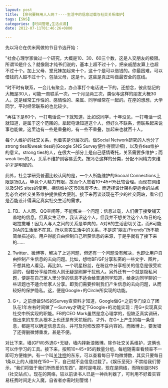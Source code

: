 ```yaml
---
layout: post
title: 【奈何要鲜用人人网？----生活中的信息过载与社交关系维护】
tags: [SNS]
categories: [时间管理,生活点滴]
date: 2012-07-11T01:46:26+0800

---
```


先以冯仑在优米网做的节目节选开始：  

”社会心理学家做过一个研究，大概是10、30、60三个数，这是人交朋友的极限。所谓10是什么？就像刚才纯爷们说的，基本上超不过十个，把亲戚朋友算上也超不过十个。加上父母、堂兄妹加起来十个，这十个是可以借钱的。你最困难，可以借钱的人超不过十个，包括父母，这是十。这些是真正叫做最安全的底线。

”时不时有联系，一会儿有聚会，办点事打个电话说一下的，还想念，彼此惦记的大概是30人，可能一周联系一次，一个月见两三次，类似与这样的朋友大概30人。这是经常工作性的、感情性的、亲属、同学经常在一起的。在座的想想，大学同学，平时经常联系的也比较少。

”再往下是60个，一打电话说一下就知道，比如说同学，十年没见，一打电话一说就知道，是属于这个范围的。拿起电话知道这个人，但好久不联系，但联系起来说事也能做。这里边有一些是重叠的，有一些不重叠，加起来也就百十人。

每个人维护的社交关系，也着实是分层次的。做Social Network研究的人也分了strong ties和weak ties的(Google SNS Survey便作得很详细)，以及各ties维护的意义。strong ties的人，在很大一部分上是自己感情寄托，关系需要多维护；而weak ties的人，关系不维护则容易丢失。按冯仑这样的分类，分配不同精力来维护才是明智的。

此外，社会学研究普遍比较认同的是，一个人所能维护的Socoal Connections上限是[150人][150]，毕竟个人精力有限，故而个人觉着10+45+95比较合理。而现在网络以及SNS sites的使用，相信维护这150难度不大。而选择设计架构更适合的站点势必会对社交关系维护提供极大便利。接下来再谈谈现在不少的社交网站，看它们是否能设计得满足真实社交生活的需求。

1. FB、人人网、QQ空间等，不能解决一个问题：信息过载，人们疲于接受铺天盖地的信息。但真实生活中，我认识这个人，但我并不想关注这个人每日的吃喝拉撒睡！因为人与人之间的关系是单向的，A对B的生活密切关注，而B可能对A的生活毫不在意。所以真实生活中的关系，不是这“朋友/Firends”所不能简单描述的。用户得能自由控制自己所获信息的来源，于是乎就有了接下来的……

2. Twitter、微博等，解决了上述问题，但还有一个问题没有解决，也即让用户自由控制产生信息的去向问题。比如，想给BF/GF分享私密的一些文字、图片，不想其他人看见。再比如，一个明星粉丝，在粉丝中分享相关的信息是很受欢迎的，但若分享给其他人则无疑是刷屏干扰他人。另外还有一个就是隐私问题，便是在自己家人里分享的信息不适合给普通同学知道，给身边同学聊的一些话题也不适合给家人分享。即我们需要控制我们产生信息的去向问题，从而较好的保护隐私。这，便是Google+的Circle所实现的功能。

3. G+，之前想做SNS的Survey查资料才知道，Google做G+之前专门设立了团队花1年左右时间做了一Survey才确定下Google+的功能实现：用G+实现真实社交中所实现的职能。FB的CEO Mark虽然是念心理学的，但缺乏真实调研，做出来的东东从根本上也还是有天花板的。才外，在G+上产生的每一条信息，都是可以确定信息去向、并可及时修改原不妥内容的。而微博上，要发错了还得删微博重发，甚是不便。

对比下来，墙(GFW)外选G+无疑，墙内择新浪微博。除作社交关系维护，这俩也可以作学习的工具。接下来，按照10+45+95的数量分组，每组随需查看频率不一即可方便维护。有一个叫[关注控][Link 1]的东东，可以查看每日平均微博数，其实只要每日1条以上的人维持在150一下，自己就不会信息过载了。《娱乐至死》不禁给我们警示，“我们将毁于我们所热爱的东西”，那时是电视，现在是网络，而特别是SNS（社交站点）。现在的网络，较以前读书人已是一神兵利器了，可利用不好着实容易枉费时间走火入魔，自省者亦需时刻警惕！


[150]: https://en.wikipedia.org/wiki/Dunbar&#39;s_number
[Link 1]: http://gzkong.sinaapp.com/